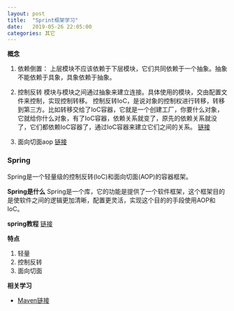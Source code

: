 ```yaml
---
layout: post
title:  "Sprint框架学习"
date:   2019-05-26 22:05:00
categories: 其它
---
```


**概念**
1. 依赖倒置：
上层模块不应该依赖于下层模块，它们共同依赖于一个抽象。抽象不能依赖于具象，具象依赖于抽象。

2. 控制反转
模块与模块之间通过抽象来建立连接。具体使用的模块，交由配置文件来控制，实现控制转移。
控制反转IoC，是说对象的控制权进行转移，转移到第三方。比如转移交给了IoC容器，它就是一个创建工厂，你要什么对象，它就给你什么对象，有了IoC容器，依赖关系就变了，原先的依赖关系就没了，它们都依赖IoC容器了，通过IoC容器来建立它们之间的关系。
[链接](https://www.cnblogs.com/Mr-Rocker/p/7721824.html)

3. 面向切面aop
[链接](https://www.cnblogs.com/Wolfmanlq/p/6036019.html)


### Spring
Spring是一个轻量级的控制反转(IoC)和面向切面(AOP)的容器框架。

**Spring是什么**
Spring是一个库，它的功能是提供了一个软件框架，这个框架目的是使软件之间的逻辑更加清晰，配置更灵活，实现这个目的的手段使用AOP和IoC。

**spring教程**
[链接](https://www.yiibai.com/spring/spring-tutorial-for-beginners.html)

**特点**
1. 轻量
2. 控制反转
3. 面向切面


**相关学习**
* [Maven链接](https://www.yiibai.com/maven/)
